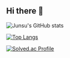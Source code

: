 ## Hi there 👋

![Junsu's GitHub stats](https://github-readme-stats.vercel.app/api?username=junsu1211&show_icons=true&theme=radical)

[![Top Langs](https://github-readme-stats.vercel.app/api/top-langs/?username=junsu1211)](https://github.com/anuraghazra/github-readme-stats)

[![Solved.ac Profile](http://mazassumnida.wtf/api/v2/generate_badge?boj=moonper)](https://solved.ac/moonper/)
